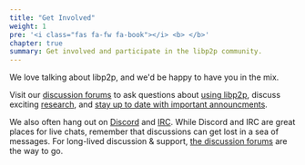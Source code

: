 ```yaml
---
title: "Get Involved"
weight: 1
pre: '<i class="fas fa-fw fa-book"></i> <b> </b>'
chapter: true
summary: Get involved and participate in the libp2p community.
---
```


We love talking about libp2p, and we'd be happy to have you in the mix.

Visit our [discussion forums](https://discuss.libp2p.io) to ask questions about [using libp2p](https://discuss.libp2p.io/c/users), discuss exciting [research](https://discuss.libp2p.io/c/research), and [stay up to date with important announcments](https://discuss.libp2p.io/c/news). 

We also often hang out on [Discord](https://discord.com/invite/ipfs) and [IRC](irc://irc.freenode.org/%23libp2p). While Discord and IRC are great places for live chats, remember that discussions can get lost in a sea of messages. For long-lived discussion & support, [the discussion forums](https://discuss.libp2p.io) are the way to go.
